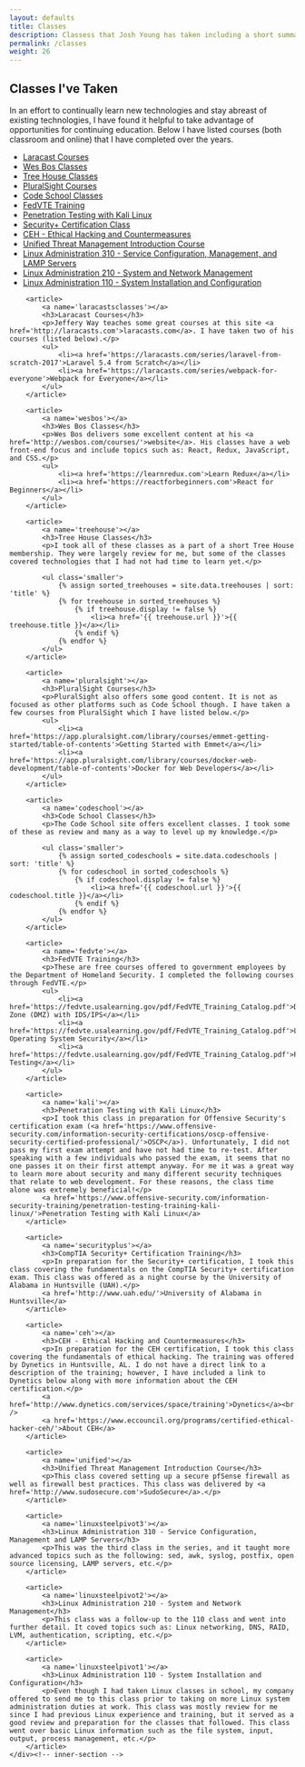 ```yaml
---
layout: defaults
title: Classes
description: Classess that Josh Young has taken including a short summary of each class.
permalink: /classes
weight: 26
---
```


<section>
    <div class='inner-section'>
        <h2>Classes I've Taken</h2>
        <article>
            <p>In an effort to continually learn new technologies and stay abreast of existing technologies, I have found it helpful to take advantage of opportunities for continuing education. Below I have listed courses (both classroom and online) that I have completed over the years.</p>
            <ul class='anchor-list'>
                <li><a href='#laracastsclasses'>Laracast Courses</a></li>
                <li><a href='#wesbos'>Wes Bos Classes</a></li>
                <li><a href='#treehouse'>Tree House Classes</a></li>
                <li><a href='#pluralsight'>PluralSight Courses</a></li>
                <li><a href='#codeschool'>Code School Classes</a></li>
                <li><a href='#fedvte'>FedVTE Training</a></li>
                <li><a href='#kali'>Penetration Testing with Kali Linux</a></li>
                <li><a href='#securityplus'>Security+ Certification Class</a></li>
                <li><a href='#ceh'>CEH - Ethical Hacking and Countermeasures</a></li>
                <li><a href='#unified'>Unified Threat Management Introduction Course</a></li>
                <li><a href='#linuxsteelpivot3'>Linux Administration 310 - Service Configuration, Management, and LAMP Servers</a></li>
                <li><a href='#linuxsteelpivot2'>Linux Administration 210 - System and Network Management</a></li>
                <li><a href='#linuxsteelpivot1'>Linux Administration 110 - System Installation and Configuration</a></li>
            </ul>
        </article>

        <article>
            <a name='laracastsclasses'></a>
            <h3>Laracast Courses</h3>
            <p>Jeffery Way teaches some great courses at this site <a href='http://laracasts.com'>laracasts.com</a>. I have taken two of his courses (listed below).</p>
            <ul>
                <li><a href='https://laracasts.com/series/laravel-from-scratch-2017'>Laravel 5.4 from Scratch</a></li>
                <li><a href='https://laracasts.com/series/webpack-for-everyone'>Webpack for Everyone</a></li>
            </ul>
        </article>

        <article>
            <a name='wesbos'></a>
            <h3>Wes Bos Classes</h3>
            <p>Wes Bos delivers some excellent content at his <a href='http://wesbos.com/courses/'>website</a>. His classes have a web front-end focus and include topics such as: React, Redux, JavaScript, and CSS.</p>
            <ul>
                <li><a href='https://learnredux.com'>Learn Redux</a></li>
                <li><a href='https://reactforbeginners.com'>React for Beginners</a></li>
            </ul>
        </article>

        <article>
            <a name='treehouse'></a>
            <h3>Tree House Classes</h3>
            <p>I took all of these classes as a part of a short Tree House membership. They were largely review for me, but some of the classes covered technologies that I had not had time to learn yet.</p>

            <ul class='smaller'>
                {% assign sorted_treehouses = site.data.treehouses | sort: 'title' %}
                {% for treehouse in sorted_treehouses %}
                    {% if treehouse.display != false %}
                        <li><a href='{{ treehouse.url }}'>{{ treehouse.title }}</a></li>
                    {% endif %}
                {% endfor %}
            </ul>
        </article>

        <article>
            <a name='pluralsight'></a>
            <h3>PluralSight Courses</h3>
            <p>PluralSight also offers some good content. It is not as focused as other platforms such as Code School though. I have taken a few courses from PluralSight which I have listed below.</p>
            <ul>
                <li><a href='https://app.pluralsight.com/library/courses/emmet-getting-started/table-of-contents'>Getting Started with Emmet</a></li>
                <li><a href='https://app.pluralsight.com/library/courses/docker-web-development/table-of-contents'>Docker for Web Developers</a></li>
            </ul>
        </article>

        <article>
            <a name='codeschool'></a>
            <h3>Code School Classes</h3>
            <p>The Code School site offers excellent classes. I took some of these as review and many as a way to level up my knowledge.</p>

            <ul class='smaller'>
                {% assign sorted_codeschools = site.data.codeschools | sort: 'title' %}
                {% for codeschool in sorted_codeschools %}
                    {% if codeschool.display != false %}
                        <li><a href='{{ codeschool.url }}'>{{ codeschool.title }}</a></li>
                    {% endif %}
                {% endfor %}
            </ul>
        </article>

        <article>
            <a name='fedvte'></a>
            <h3>FedVTE Training</h3>
            <p>These are free courses offered to government employees by the Department of Homeland Security. I completed the following courses through FedVTE.</p>
            <ul>
                <li><a href='https://fedvte.usalearning.gov/pdf/FedVTE_Training_Catalog.pdf'>Demilitarized Zone (DMZ) with IDS/IPS</a></li>
                <li><a href='https://fedvte.usalearning.gov/pdf/FedVTE_Training_Catalog.pdf'>Linux Operating System Security</a></li>
                <li><a href='https://fedvte.usalearning.gov/pdf/FedVTE_Training_Catalog.pdf'>Penetration Testing</a></li>
            </ul>
        </article>

        <article>
            <a name='kali'></a>
            <h3>Penetration Testing with Kali Linux</h3>
            <p>I took this class in preparation for Offensive Security's certification exam (<a href='https://www.offensive-security.com/information-security-certifications/oscp-offensive-security-certified-professional/'>OSCP</a>). Unfortunately, I did not pass my first exam attempt and have not had time to re-test. After speaking with a few individuals who passed the exam, it seems that no one passes it on their first attempt anyway. For me it was a great way to learn more about security and many different security techniques that relate to web development. For these reasons, the class time alone was extremely beneficial!</p>
            <a href='https://www.offensive-security.com/information-security-training/penetration-testing-training-kali-linux/'>Penetration Testing with Kali Linux</a>
        </article>

        <article>
            <a name='securityplus'></a>
            <h3>CompTIA Security+ Certification Training</h3>
            <p>In preparation for the Security+ certification, I took this class covering the fundamentals on the CompTIA Security+ certification exam. This class was offered as a night course by the University of Alabama in Huntsville (UAH).</p>
            <a href='http://www.uah.edu/'>University of Alabama in Huntsville</a>
        </article>

        <article>
            <a name='ceh'></a>
            <h3>CEH - Ethical Hacking and Countermeasures</h3>
            <p>In preparation for the CEH certification, I took this class covering the fundamentals of ethical hacking. The training was offered by Dynetics in Huntsville, AL. I do not have a direct link to a description of the training; however, I have included a link to Dynetics below along with more information about the CEH certification.</p>
            <a href='http://www.dynetics.com/services/space/training'>Dynetics</a><br />
            <a href='https://www.eccouncil.org/programs/certified-ethical-hacker-ceh/'>About CEH</a>
        </article>

        <article>
            <a name='unified'></a>
            <h3>Unified Threat Management Introduction Course</h3>
            <p>This class covered setting up a secure pfSense firewall as well as firewall best practices. This class was delivered by <a href='http://www.sudosecure.com'>SudoSecure</a>.</p>
        </article>

        <article>
            <a name='linuxsteelpivot3'></a>
            <h3>Linux Administration 310 - Service Configuration, Management and LAMP Servers</h3>
            <p>This was the third class in the series, and it taught more advanced topics such as the following: sed, awk, syslog, postfix, open source licensing, LAMP servers, etc.</p>
        </article>

        <article>
            <a name='linuxsteelpivot2'></a>
            <h3>Linux Administration 210 - System and Network Management</h3>
            <p>This class was a follow-up to the 110 class and went into further detail. It coved topics such as: Linux networking, DNS, RAID, LVM, authentication, scripting, etc.</p>
        </article>

        <article>
            <a name='linuxsteelpivot1'></a>
            <h3>Linux Administration 110 - System Installation and Configuration</h3>
            <p>Even though I had taken Linux classes in school, my company offered to send me to this class prior to taking on more Linux system administration duties at work. This class was mostly review for me since I had previous Linux experience and training, but it served as a good review and preparation for the classes that followed. This class went over basic Linux information such as the file system, input, output, process management, etc.</p>
        </article>
    </div><!-- inner-section -->
</section>
